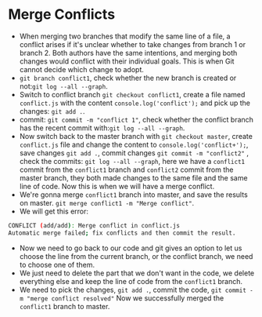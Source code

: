 # Merge Conflicts
- When merging two branches that modify the same line of a file, a conflict arises if it's unclear whether to take changes from branch 1 or branch 2. Both authors have the same intentions, and merging both changes would conflict with their individual goals. This is when Git cannot decide which change to adopt.
- `git branch conflict1`, check whether the new branch is created or not:`git log --all --graph`.
- Switch to conflict branch
`git checkout conflict1`, create a file named `conflict.js` with the content `console.log('conflict');` and pick up the changes: `git add .`.
- commit: `git commit -m "conflict 1"`, check whether the conflict branch has the recent commit with:`git log --all --graph`.
- Now switch back to the master branch with `git checkout master`, create `conflict.js` file and change the content to `console.log('conflict+');`, save changes `git add .`, commit changes `git commit -m "conflict2"` , check the commits: `git log --all --graph`, here we have a `conflict1` commit from the `conflict1` branch and `conflict2` commit from the master branch, they both made changes to the same file and the same line of code. Now this is when we will have a merge conflict. 
- We're gonna merge `conflict1` branch into master, and save the results on master. `git merge conflict1 -m "Merge conflict"`.
- We will get this error: 
```bash
CONFLICT (add/add): Merge conflict in conflict.js
Automatic merge failed; fix conflicts and then commit the result.
```
- Now we need to go back to our code and git gives an option to let us choose the line from the current branch, or the conflict branch, we need to choose one of them. 
- We just need to delete the part that we don't want in the code, we delete everything else and keep the line of code from the `conflict1` branch.
- We need to pick the changes, `git add .`, commit the code, `git commit -m "merge conflict resolved"`
Now we successfully merged the `conflict1` branch to master.
